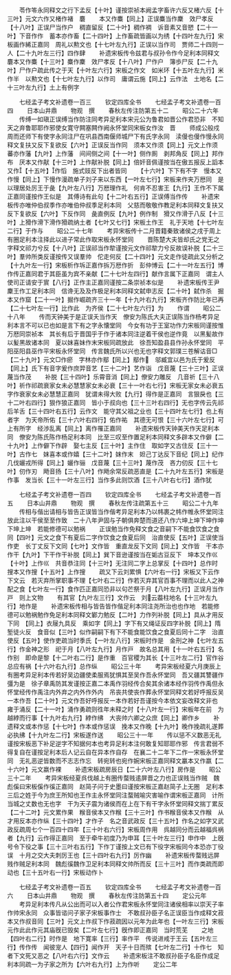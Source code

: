 <!-- { "loadSidebar": true } -->
　　苓作笭永同释文之行下孟反【十叶】谨按崇祯本阙孟字畜许六反又楮六反【十三叶】元文六作又楮作褚　麏
　　本又作麋【同上】正误麋当作麇　效尸孝反【十八叶】正误尸当作户　稠直留反【二十叶】稠作裯　诉音素又音愬【二十一叶】下音作作　蓄本亦作畜【二十四叶】上作畜疏皆画以为绣【十四叶左九行】宋板画作絺正嘉同　周礼以勲文也【十七叶左九行】正误以当作司　贾师二十四则一人【二十九叶左三行】四作肆
　　补遗宋板传令兹君与叔孙令作今足利本同释文麏本又作麋【十三叶】麋作麇　效尸孝反【十八叶】尸作户　簿歩尸反【二十九叶】尸作户疏此传之于天【十叶左六行】宋板之作文　如米环【十五叶左九行】米作半　以勲文也【十七叶左九行】以作司　庸谓云施【同上】云作法　土地名【二十三叶左九行】土上有例字





　　七经孟子考文补遗卷一百三
　　钦定四库全书
　　七经孟子考文补遗卷一百四
　　日本山井鼎
　　物观　撰
　　春秋左传注防第五十二
　　昭公二十六年
　　传缚一如瑱正误缚当作防注同考异足利本宋元公为鲁君如晋公作君恐非　不知天之弃鲁耶耶作邪使女寛守闗塞闗作阙永怀堂同宋板女作汝　晋
　　师成公般戍周而还师下有使字永同注尸在巩县西南偃师城尸下有氏字永同　渎僈也僈作慢永同释文复扶又反下复欲反【六叶】正误反当作同　须本又作须【同上】元文上作须　蕃亦作藩【九叶】上作藩　间间侧之间【十一叶】侧作厠　剥邦角反【同上】邦作布　厌本又作猒【十三叶】上作猒补脱【同上】倍奸音佩谨按当在傲五报反上謟本又作【十五叶】作慆　施式豉反下出者皆同
　　【十六叶】下下有不字　慢本又作慢【同上】下慢作漫疏单子刘子来以东西【一叶左七行】宋板来作夹万厯同　是以理居处厉王于彘【九叶左八行】万厯理作礼　何肯不忍害王【九行】王作不下属正嘉同谨按作王似是　其傅诗有此句【十二叶右五行】正误傅当作传
　　补遗宋板传亦唯仲伯叔季作亦唯伯仲叔季足利本同　父慈而敬敬作教足利本同释文复扶又反下复欲反【六叶】下反作同　彘直例反【九叶】例作制　猾又作滑于八反【十三叶】上猾作滑下滑作猾疏纳土者【七叶又七行】宋板土作王　礼于天地【十七叶左二行】于作与
　　昭公二十七年
　　考异宋板传十二月晋籍秦致诸侯之戌于周上有圈足利本注择此以进子常此作取宋板永怀堂同
　　晋陈楚大夫皆却氏之党无之字释文祁力兮反【十八叶】正误祁当作犂谨按元文作祁犂力兮反故误补脱【二十三叶】羣帅所类反谨按传又误羣帅　佗走何反【二十四叶】元文走作徒疏此又分析之【十九叶左一行】宋板析作坼正嘉作拆万厯作折　彭仲博云【二十一叶左五行】博作传正嘉同君于其臣虽为宾不亲献【二十七叶左四行】献作言属下正嘉同　谓主人使司正请安于賔【八行】正作主正嘉同谨按二条崇祯本似是
　　补遗宋板传王尹麇王作工足利本同　信谗无及及作极足利本同释文弑申志反【二十叶】弑作杀　掘本又作窟【二十一叶】掘作崛疏齐三十一年【十九叶右九行】宋板齐作防比年已再【二十七叶左一行】比作此　为齐侯【二十七叶左六行】为
　　作谓
　　昭公二十八年
　　传而天钟美于是正误夭当作天　僚安为陈氏大夫正误陈当作杨考异足利本言不可以已也如是言下有之字永懐堂同　今女有功于王室功作力宋板同谨按惟万厯同崇祯本　其长有后于晋国乎于作于诸本同注逆着干侯也逆作竟　以黑髪故作以髪黑故诸本同　夏以妺喜妺作末宋板同疏放此　徐吾知盈县县作孙永怀堂同　平阳巫阳县巫作平宋板永怀堂同　传言魏氏所以兴也无也字释文郭璞三苍解诂音□【二十九叶】元文□作瘀　字林亦作鄢【同上】鄢作　邬臧宜以邑为氏于爰反【同上】氏下有音字爰作庶羿音艺【三十二叶】艺作诣　戊音蔑【三十三叶】正误蔑当作茂
　　补脱【三十四叶】乐霄音消【同上】僚安力雕反　几音祈【三十八叶】祈作祁疏衰家女未必慧慧家女未必衰【三十一叶右七行】宋板无家女未必衰五字作衰家女未必慧慧正嘉同　犹谓未得大败【九行】得作是正嘉同　言狠戾也【三十二叶右四行】狠作狼正嘉同　皆小于叔向也【三十三叶右四行】无也字传云先祁后羊舌【三十四叶右五行】云作文　能守其父祖之业也【三十四叶左七行】也上有者字　为天帝所佑【三十六叶右四行】佑作祐　其德无可恨【三十六叶左七行】可上有所字　经渉乱离【同上】离作罹正嘉同
　　补遗宋板传天钟美天作天足利本同　僚安为陈氏陈作杨足利本同　比至三叹至作置足利本同释文多辟本又作僻【二十九叶】上作僻下作辟　娶七主反【三十叶】主作住　取如字又古住反【三十一叶】古作七　妺喜本或作嬉【三十二叶】妺作末　妲己丁达反下音纪【同上】纪作几伐孋戎所得【同上】孋作骊　戊音蔑【三十三叶】蔑作茂　吝力仞反【三十七叶】仞作刃　飏音扬【三十八叶】作飏余常反疏恶直是【二十九叶左五行】宋板是作事　发当长【三十一叶左三行】当作多此则饮酒【三十八叶右七行】酒作犹







　　七经孟子考文补遗卷一百四
　　钦定四库全书
　　七经孟子考文补遗卷一百五
　　日本山井鼎
　　物观　撰
　　春秋左传注疏第五十三
　　昭公二十九年
　　传相与偕出请相与皆告正误皆当作偕考异足利本乃以帏裹之帏作帷永怀堂同注放此注以干侯至至作致　二十八年尹固与子朝俱奔楚而道还八作六坤上坤下坤作坤下坤上坤　若能修德可以勉祸
　　正误勉当作免释文食之音嗣下不能食饮食之食同【四叶】元文之食下有夏后二字作饮食之食夏后同　治直使反【五叶】正误使当作吏　长丁丈反下文同【七叶】文作皆　重直龙反下文同【同上】文作皆　干本亦作干【九叶】下干作干补脱【同上】巽下音逊谨按当在姤古豆反下　坤本又作巛【十叶】上作巛　共音恭注同【十三叶】无注同二字上总掌反【十四叶】总作时　搜本又作搜【十五叶】上作搜
　　疏又下云刘累惧【六叶右一行】宋板又下云作下文云　若灭弃所掌职事不理【七叶右二行】作若灭弃其官百事不理而以此人之神配之食【七叶左一行】食作匹正嘉同恐非以句芒祭于月【八叶左九行】正误月当作戸　则上文物
　　有其官【九叶左三行】文作云　刘云葢柱地名【十三叶左九行】地作是
　　补遗宋板传相与皆告皆作偕足利本同注尧所治也也作地　若能修德可以勉祸勉作免足利本同释文鄻力勉反【二叶】力作列补脱【同上】具从才用反下同　【同上】衣屦九具反　乘如字【同上】字下有又绳证反四字补脱【同上】隋堑徒火反　食音似【三叶】似作嗣嗣下有下不能食能饮食之食夏后同十二字　治直使反【五叶】使作吏疏当时季氏【一叶左八行】宋板时作是　金刑之神【七叶左五行】作金神之形　祀于月【八叶左九行】月作戸　故名总其用【十一叶右五行】名作别　即命是黎【十二叶右二行】是作重　百官稷为其长【十三叶左二行】官作谷　总应有祸【十六叶右九行】总作纵
　　昭公三十年
　　考异宋板经夏六月庚辰上有圈考异足利本传若好吴边疆使柔服焉犹惧其至吴作吾永怀堂同　吾又疆其讐疆作彊为是　徐子章禹防其发谨按正嘉二本禹作羽经传合矣其余诸本经作羽传作禹但永怀堂经传作禹注内外弃之内外作外内　吊丧共使丧作葬永怀堂同释文若好呼报反吴一本作吾【二十叶】元文作吾好呼报反一本作若好吾谨按今本依文妄改释文非也　雍于涌反【二十一叶】涌作勇疏则徃年未释之时【十八叶左一行】宋板年在前　为越綍而行事【十九叶右九行】綍作绋　大丧帅六卿之众庶【同上】卿作乡
　　补遗释文或本作惩【十七叶】作本或作惩误　挽本又作晚【十九叶】晚作挽疏礼遂葬必执绋【十九叶左二行】宋板遂作送
　　昭公三十一年
　　传以惩不义数恶无礼谨按宋板恶下补足逆字不知据何本也考异足利本注何敢复知耶耶作邪　传言君弱不得复自在谨按足利本后人记云自在异本作自存　在襄二十二年下二作一宋板永怀堂同　无礼恶逆皆数而不志志作忘　转宛转也宛作婉宋板正嘉同释文臝本又作嬴【二十六叶】元文嬴作裸
　　补遗宋板疏房辰日【二十六叶左八行】房作是
　　昭公三十二年
　　考异宋板经夏呉伐越上有圈传蝥贱逺屏晋之力也正误贱当作贼　魏彪傒曰宋板傒作徯正嘉同　赵简子问于史墨曰谨按宋板正嘉赵简子上无圈　足利本三后之姓于今为庶王所知也王作主永怀堂同注蝥贼喻灾害喻作谓宋板正嘉同　计所当城之丈数也无也字　干为天子震为诸侯而在上在下有干字永怀堂同释文揣丁累反【二十二叶】元文累作果　糇音侯本又作糇【三十三叶】作书糇音侯本又作糇　从才用反本亦作纵【三十四叶】才作子　名之音武政反【三十五叶】作名之如字又武政反疏周七个一百四十四年【三十叶右六行】宋板周作用　呉越同分而云越福呉祸者【九行】云作得正嘉同　至于牵牛初度乃为申耳【三十叶左三行】申作中　上旣号令下役之事【三十三叶右五行】下作丁谨按上文已有下役字宋板同今本恐亦丁役误　十月之交大夫刺厉王也【三十四叶右九行】厉作幽
　　补遗宋板传蝥贱远屏贱作贼足利本同　魏彪徯魏作卫足利本同释文帅所而反【三十三叶】而作类疏而即动也【三十五叶右一行】宋板动作卜






　　七经孟子考文补遗卷一百五
　　钦定四库全书
　　七经孟子考文补遗卷一百六
　　日本山井鼎
　　物观　撰
　　春秋左传注防第五十四
　　定公元年
　　考异足利本传凡从公出而可以入者公作君宋板永怀堂同注诸侯相率以崇天子率作帅宋永同　众事皆谘问子家子宋板事作士　不敢叔孙臣子名正误臣当作成释文菽本又作叔音同【三叶】元文上作叔下作菽疏因以元年为此年也【一叶左三行】宋板元作此此作元其庙旣已毁矣【二叶左七行】旣作即正嘉同　当时荒芜
　　之地【四叶右二行】时作是　地下寛率【三行】率作平　传说进戒于王云【五叶左三行】传作传　闻彼宠人【四行】闻作开　天子十日而殡【七叶左二行】十作七　知者下文死又恶之【八叶右六行】文作云
　　补遗宋板注不敢叔孙臣子名臣作成足利本同疏一为子家之所为【六叶右九行】上为作听
　　定公二年
